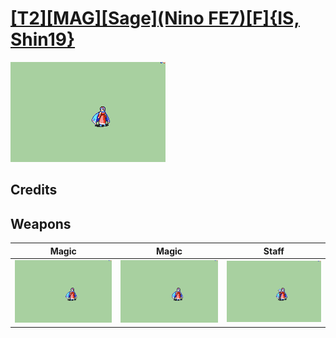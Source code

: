 # [\[T2\]\[MAG\]\[Sage\]\(Nino FE7\)\[F\]{IS, Shin19}](./)

<img src="./6.%20Magic/Magic_000.png" alt="[T2][MAG][Sage](Nino FE7)[F]{IS, Shin19} standing" />

## Credits



## Weapons


|Magic |Magic |Staff |
|  :---: | :---: | :---: |
| <img alt="Magic animation" src="./6.%20Magic/Magic.gif" /> | <img alt="Magic animation" src="./6.%20Magic%20(Fixed)%20%7BShin19%7D/Magic.gif" /> | <img alt="Staff animation" src="./7.%20Staff/Staff.gif" /> |
